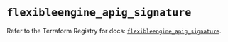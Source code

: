# `flexibleengine_apig_signature`

Refer to the Terraform Registry for docs: [`flexibleengine_apig_signature`](https://registry.terraform.io/providers/flexibleenginecloud/flexibleengine/1.46.0/docs/resources/apig_signature).

